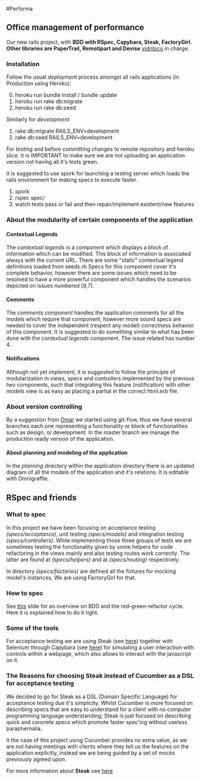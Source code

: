 #Performa
## Office management of performance
  Our new rails project, with **BDD with RSpec, Capybara, Steak, FactoryGirl. Other libraries are PaperTrail, Remotipart and Devise**
	[vidriloco](https://github.com/vidriloco) in charge.

### Installation
Follow the usual *deployment* process amongst all rails applications (in Production using Heroku):

0. heroku run bundle install / bundle update
1. heroku run rake db:migrate 
2. heroku run rake db:seed

Similarly for *development* 

1. rake db:migrate RAILS_ENV=development
2. rake db:seed RAILS_ENV=development

For *testing* and before committing changes to remote repository and heroku slice. It is IMPORTANT to make sure we are not uploading an application version not having all it's tests green.

It is suggested to use spork for launching a testing server which loads the rails environment for making specs to execute faster.

1. spork
2. rspec spec/
3. watch tests pass or fail and then repair/implement existent/new features


### About the modularity of certain components of the application

#### Contextual Legends

The *contextual legends* is a component which displays a block of information which can be modified. This block of information is associated always with the current URL. There are some "static" contextual legend definitions loaded from seeds.rb
Specs for this component cover it's complete behavior, however there are some issues which need to be resolved to have a more powerful component which handles the scenarios depicted on issues numbered [8,7]. 

#### Comments

The *comments component* handles the application comments for all the models which require that component, however more sound specs are needed to cover the independent (respect any model) correctness behavior of this component. It is suggested to do something similar to what has been done with the *contextual legends* component. The issue related has number 4. 

#### Notifications

Although not yet implement, it is suggested to follow the principle of modularization in views, specs and controllers implemented by the previous two components, such that integrating this feature (notification) with other models view is as easy as placing a partial in the correct html.erb file. 

### About version controlling

By a suggestion from [Omar](https://github.com/ovargas27) we started using git-flow, thus we have several branches each one representing a functionality or block of functionalities such as design, or development. In the master branch we manage the production ready version of the application. 

#### About planning and modeling of the application 

In the *planning* directory within the application directory there is an updated diagram of all the models of the application
and it's relations. It is editable with Omnigraffle.
   
## RSpec and friends

### What to spec

In this project we have been focusing on acceptance testing *(specs/acceptance)*, unit testing *(specs/models)* and integration testing *(specs/controllers)*. While implementing those three groups of tests we are sometimes testing the functionality given by some helpers for code refactoring in the views mainly and also testing routes work correctly. The latter are found at *(specs/helpers)* and at *(specs/routing)* respectively.

In directory *(specs/factories)* are defined all the fixtures for mocking model's instances. We are using FactoryGirl for that.

### How to spec

See [this](http://www.slideshare.net/drmanitoba/behaviour-driven-development-with-cucumber-rspec-and-shoulda) slide for an overview on BDD and the red-green-refactor cycle. Here it is explained how to do it right. 

### Some of the tools

For acceptance testing we are using Steak (see [here](https://github.com/cavalle/steak)) together with Selenium through Capybara (see [here](https://github.com/jnicklas/capybara)) for simulating a user interaction with controls within a webpage, which also allows to interact with the javascript on it.

### The Reasons for choosing Steak instead of Cucumber as a DSL for acceptance testing

We decided to go for Steak as a DSL (Domain Specific Language) for acceptance testing due it's simplicity. Whilst Cucumber is more focused on describing specs that are easy to understand for a client with no computer programming language understanding; Steak is just focused on describing quick and concrete specs which promote faster spec'ing without useless paraphernalia. 

It the case of this project using Cucumber provides no extra value, as we are not having meetings with clients where they tell us the features on the application explicitly, instead we are being guided by a set of mocks previously agreed upon.

For more information about **Steak** see [here](http://jeffkreeftmeijer.com/2010/steak-because-cucumber-is-for-vegetarians/)
